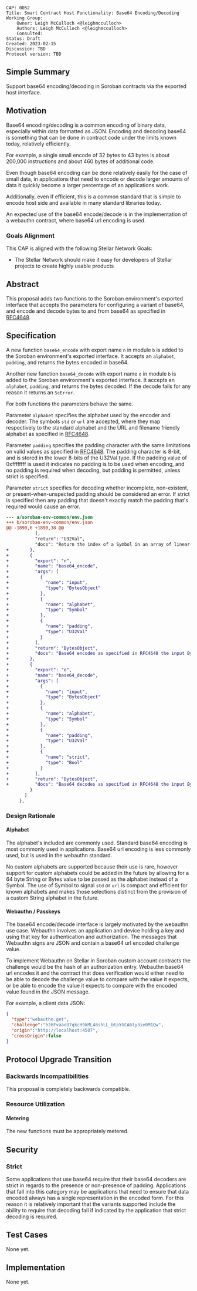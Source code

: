 ```
CAP: 0052
Title: Smart Contract Host Functionality: Base64 Encoding/Decoding
Working Group:
    Owner: Leigh McCulloch <@leighmcculloch>
    Authors: Leigh McCulloch <@leighmcculloch>
    Consulted:
Status: Draft
Created: 2023-02-15
Discussion: TBD
Protocol version: TBD
```

## Simple Summary

Support base64 encoding/decoding in Soroban contracts via the exported host
interface.

## Motivation

Base64 encoding/decoding is a common encoding of binary data, especially within
data formatted as JSON. Encoding and decoding base64 is something that can be
done in contract code under the limits known today, relatively efficiently.

For example, a single small encode of 32 bytes to 43 bytes is about 200,000
instructions and about 460 bytes of additional code.

Even though base64 encoding can be done relatively easily for the case of small
data, in applications that need to encode or decode larger amounts of data it
quickly become a larger percentage of an applications work.

Additionally, even if efficient, this is a common standard that is simple to
encode host side and available in many standard libraries today.

An expected use of the base64 encode/decode is in the implementation of a
webauthn contract, where base64 url encoding is used.

### Goals Alignment

This CAP is aligned with the following Stellar Network Goals:

- The Stellar Network should make it easy for developers of Stellar projects to
  create highly usable products

## Abstract

This proposal adds two functions to the Soroban environment's exported interface
that accepts the parameters for configuring a variant of base64, and encode and
decode bytes to and from base64 as specified in [RFC4648].

## Specification

A new function `base64_encode` with export name `n` in module `b` is added to
the Soroban environment's exported interface. It accepts an `alphabet`,
`padding`, and returns the bytes encoded in base64.

Another new function `base64_decode` with export name `o` in module `b` is added
to the Soroban environment's exported interface. It accepts an `alphabet`,
`padding`, and returns the bytes decoded. If the decode fails for any reason it
returns an `ScError`.

For both functions the parameters behave the same.

Parameter `alphabet` specifies the alphabet used by the encoder and decoder. The
symbols `std` or `url` are accepted, where they map respectively to the standard
alphabet and the URL and filename friendly alphabet as specified in [RFC4648].

Parameter `padding` specifies the padding character with the same limitations on
valid values as specified in [RFC4648]. The padding character is 8-bit, and is
stored in the lower 8-bits of the U32Val type. If the padding value of
0xffffffff is used it indicates no padding is to be used when encoding, and no
padding is required when decoding, but padding is permitted, unless strict is
specified.

Parameter `strict` specifies for decoding whether incomplete, non-existent, or
present-when-unspected padding should be considered an error. If strict is
specified then any padding that doesn't exactly match the padding that's
required would cause an error.

```diff mddiffcheck.ignore=true mddiffcheck.base=v20.1.0
--- a/soroban-env-common/env.json
+++ b/soroban-env-common/env.json
@@ -1890,6 +1890,38 @@
           ],
           "return": "U32Val",
           "docs": "Return the index of a Symbol in an array of linear-memory byte-slices, or trap if not found."
+        },
+        {
+          "export": "n",
+          "name": "base64_encode",
+          "args": [
+            {
+              "name": "input",
+              "type": "BytesObject"
+            },
+            {
+              "name": "alphabet",
+              "type": "Symbol"
+            },
+            {
+              "name": "padding",
+              "type": "U32Val"
+            }
+          ],
+          "return": "BytesObject",
+          "docs": "Base64 encodes as specified in RFC4648 the input BytesObject, using the alphabet specified as a symbol 'std' or 'url' that respectively encode with the standard alphabet or the URL/filename-safe alphabet, padded with the u8 byte stored in the low 8-bits of the padding U32Val, or not padded if the padding is 0xffffffff, returning a BytesObject with the encoded value."
+        },
+        {
+          "export": "o",
+          "name": "base64_decode",
+          "args": [
+            {
+              "name": "input",
+              "type": "BytesObject"
+            },
+            {
+              "name": "alphabet",
+              "type": "Symbol"
+            },
+            {
+              "name": "padding",
+              "type": "U32Val"
+            },
+            {
+              "name": "strict",
+              "type": "Bool"
+            }
+          ],
+          "return": "BytesObject",
+          "docs": "Base64 decodes as specified in RFC4648 the input BytesObject, using the alphabet specified as a symbol 'std' or 'url' that respectively encode with the standard alphabet or the URL/filename-safe alphabet, expecting padding with the u8 byte stored in the low 8-bits of the padding U32Val, or not padded if the padding is 0xffffffff, returning a BytesObject with the encoded value. If strict is specified, decoding fails if trailing padding is not exactly the number of bits required to pad. If decoding fails, the function returns ScError."
         }
       ]
     },
```

### Design Rationale

#### Alphabet

The alphabet's included are commonly used. Standard base64 encoding is most
commonly used in applications. Base64 url encoding is less commonly used, but is
used in the webauthn standard.

No custom alphabets are supported because their use is rare, however support for
custom alphabets could be added in the future by allowing for a 64 byte String
or Bytes value to be passed as the alphabet instead of a Symbol. The use of
Symbol to signal `std` or `url` is compact and efficient for known alphabets and
makes those selections distinct from the provision of a custom String alphabet
in the future.

#### Webauthn / Passkeys

The base64 encode/decode interface is largely motivated by the webauthn use
case. Webauthn involves an application and device holding a key and using that
key for authentication and authorization. The messages that Webauthn signs are
JSON and contain a base64 url encoded challenge value.

To implement Webauthn on Stellar in Soroban custom account contracts the
challenge would be the hash of an authorization entry. Webauthn base64 url
encodes it and the contract that does verification would either need to be able
to decode the challenge value to compare with the value it expects, or be able
to encode the value it expects to compare with the encoded value found in the
JSON message.

For example, a client data JSON:
```json
{
  "type":"webauthn.get",
  "challenge":"hJHFvaaoU7qkcH9kML46shLL_btpYGCA6ty3ie0M1Qw",
  "origin":"http://localhost:4507",
  "crossOrigin":false
}
```

## Protocol Upgrade Transition

### Backwards Incompatibilities

This proposal is completely backwards compatible.

### Resource Utilization

#### Metering

The new functions must be appropriately metered.

## Security

### Strict

Some applications that use base64 require that their base64 decoders are strict
in regards to the presence or non-presence of padding. Applications that fall
into this category may be applications that need to ensure that data encoded
always has a single representation in the encoded form. For this reason it is
relatively important that the variants supported include the ability to require
that decoding fail if indicated by the application that strict decoding is
required.

## Test Cases

None yet.

## Implementation

None yet.

[Webauthn]: https://www.w3.org/TR/webauthn-2/
[RFC4648]: https://rfc-editor.org/rfc/rfc4648.html
